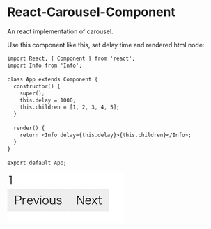 # React-Carousel-Component

An react implementation of carousel.

Use this component like this, set delay time and rendered html node:
```
import React, { Component } from 'react';
import Info from 'Info';

class App extends Component {
  constructor() {
    super();
    this.delay = 1000;
    this.children = [1, 2, 3, 4, 5];
  }

  render() {
    return <Info delay={this.delay}>{this.children}</Info>;
  }
}

export default App;
```
![](https://github.com/Jacob12138xieyuan/React-Carousel-Component/blob/main/demo.gif)
